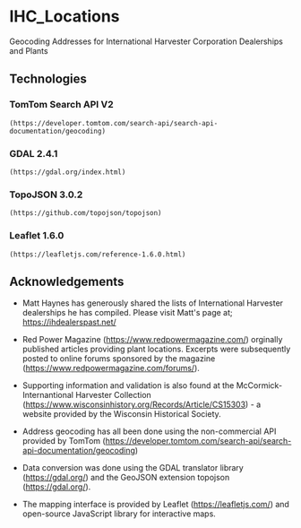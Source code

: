 # IHC_Locations
Geocoding Addresses for International Harvester Corporation Dealerships and Plants

## Technologies

### TomTom Search API V2
    (https://developer.tomtom.com/search-api/search-api-documentation/geocoding)

### GDAL 2.4.1 
    (https://gdal.org/index.html)

### TopoJSON 3.0.2  
    (https://github.com/topojson/topojson)

### Leaflet 1.6.0 
    (https://leafletjs.com/reference-1.6.0.html)

## Acknowledgements

* Matt Haynes has generously shared the lists of International Harvester dealerships he has compiled.  Please visit Matt's page at;  https://ihdealerspast.net/

* Red Power Magazine (https://www.redpowermagazine.com/) orginally published articles providing plant locations.  Excerpts were subsequently posted to online forums sponsored by the magazine (https://www.redpowermagazine.com/forums/).  

* Supporting information and validation is also found at the McCormick-Internantional Harvester Collection (https://www.wisconsinhistory.org/Records/Article/CS15303) - a website provided by the Wisconsin Historical Society.

* Address geocoding has all been done using the non-commercial API provided by TomTom  (https://developer.tomtom.com/search-api/search-api-documentation/geocoding)

* Data conversion was done using the GDAL translator library (https://gdal.org/) and the GeoJSON extension topojson (https://gdal.org/).

* The mapping interface is provided by Leaflet (https://leafletjs.com/) and open-source JavaScript library for interactive maps.

